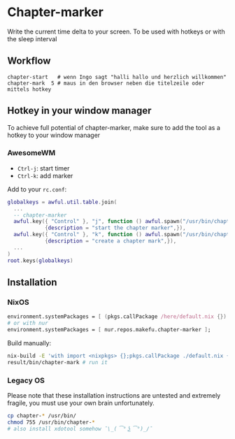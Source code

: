 # Chapter-marker

Write the current time delta to your screen. To be used with hotkeys or with
the sleep interval

## Workflow

```
chapter-start   # wenn Ingo sagt "halli hallo und herzlich willkommen"
chapter-mark  5 # maus in den browser neben die titelzeile oder mittels hotkey
```

## Hotkey in your window manager
To achieve full potential of chapter-marker, make sure to add the tool as a
hotkey to your window manager

### AwesomeWM


* `Ctrl-j`: start timer
* `Ctrl-k`: add marker

Add to your `rc.conf`:

```lua
globalkeys = awful.util.table.join(
  ...
  -- chapter-marker
  awful.key({ "Control" }, "j", function () awful.spawn("/usr/bin/chapter-start") end,
            {description = "start the chapter marker",}),
  awful.key({ "Control" }, "k", function () awful.spawn("/usr/bin/chapter-mark") end,
            {description = "create a chapter mark",}),
  ...
)
root.keys(globalkeys)
```

## Installation

### NixOS

```nix
environment.systemPackages = [ (pkgs.callPackage /here/default.nix {}) ];
# or with nur
environment.systemPackages = [ nur.repos.makefu.chapter-marker ];
```

Build manually:
```bash
nix-build -E 'with import <nixpkgs> {};pkgs.callPackage ./default.nix {}'
result/bin/chapter-mark # run it
```

### Legacy OS
Please note that these installation instructions are untested and extremely
fragile, you must use your own brain unfortunately.
```bash
cp chapter-* /usr/bin/
chmod 755 /usr/bin/chapter-*
# also install xdotool somehow ¯\_( ͡° ͜ʖ ͡°)_/¯
```
